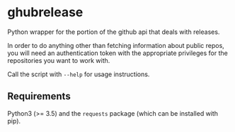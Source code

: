 # ghubrelease

Python wrapper for the portion of the github api that deals with releases.

In order to do anything other than fetching information about public repos,
you will need an authentication token with the appropriate privileges for
the repositories you want to work with.

Call the script with `--help` for usage instructions.

## Requirements

Python3 (>= 3.5) and the `requests` package (which can be installed with pip).
